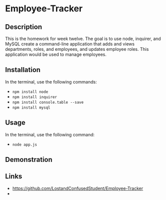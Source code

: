 # Employee-Tracker

## Description

This is the homework for week twelve. The goal is to use node, inquirer, and MySQL create a command-line application that adds and views departments, roles, and employees, and updates employee roles. This application would be used to manage employees.

## Installation

In the terminal, use the following commands:

* `npm install node`
* `npm install inquirer`
* `npm install console.table --save`
* `npm install mysql`

## Usage

In the terminal, use the following command:
* `node app.js`

## Demonstration

## Links

* https://github.com/LostandConfusedStudent/Employee-Tracker
* 